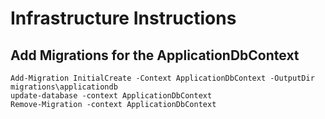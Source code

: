 ﻿# Infrastructure Instructions

## Add Migrations for the ApplicationDbContext
```
Add-Migration InitialCreate -Context ApplicationDbContext -OutputDir migrations\applicationdb
update-database -context ApplicationDbContext
Remove-Migration -context ApplicationDbContext
```